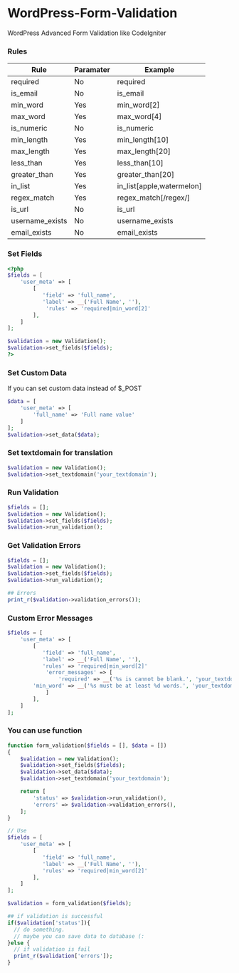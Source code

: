# WordPress-Form-Validation
WordPress Advanced Form Validation like CodeIgniter

### Rules

| Rule            | Paramater | Example                   |
|-----------------|-----------|---------------------------|
| required        | No        | required                  |
| is_email        | No        | is_email                  |
| min_word        | Yes       | min_word[2]               |
| max_word        | Yes       | max_word[4]               |
| is_numeric      | No        | is_numeric                |
| min_length      | Yes       | min_length[10]            |
| max_length      | Yes       | max_length[20]            |
| less_than       | Yes       | less_than[10]             |
| greater_than    | Yes       | greater_than[20]          |
| in_list         | Yes       | in_list[apple,watermelon] |
| regex_match     | Yes       | regex_match[/regex/]      |
| is_url          | No        | is_url                    |
| username_exists | No        | username_exists           |
| email_exists    | No        | email_exists              |

### Set Fields
````php
<?php
$fields = [
    'user_meta' => [
        [
           'field' => 'full_name',
           'label' => __('Full Name', ''),
            'rules' => 'required|min_word[2]'
        ],
	]
];

$validation = new Validation();
$validation->set_fields($fields);
?>
````

### Set Custom Data
If you can set custom data instead of $_POST
````php
$data = [
	'user_meta' => [
		'full_name' => 'Full name value'
	]
];
$validation->set_data($data);
````

### Set textdomain for translation
````php
$validation = new Validation();
$validation->set_textdomain('your_textdomain');
````

### Run Validation
````php
$fields = [];
$validation = new Validation();
$validation->set_fields($fields);
$validation->run_validation();
````

### Get Validation Errors
````php
$fields = [];
$validation = new Validation();
$validation->set_fields($fields);
$validation->run_validation();

## Errors
print_r($validation->validation_errors());
````

### Custom Error Messages
````php
$fields = [
    'user_meta' => [
        [
           'field' => 'full_name',
           'label' => __('Full Name', ''),
           'rules' => 'required|min_word[2]'
            'error_messages' => [
                'required' => __('%s is cannot be blank.', 'your_textdomain'),
		'min_word' => __('%s must be at least %d words.', 'your_textdomain')
            ]
        ],
    ]
];
````

### You can use function
````php
function form_validation($fields = [], $data = [])
{
    $validation = new Validation();
    $validation->set_fields($fields);
    $validation->set_data($data);
    $validation->set_textdomain('your_textdomain');

    return [
        'status' => $validation->run_validation(),
        'errors' => $validation->validation_errors(),
    ];
}

// Use
$fields = [
    'user_meta' => [
        [
           'field' => 'full_name',
           'label' => __('Full Name', ''),
           'rules' => 'required|min_word[2]'
        ],
    ]
];

$validation = form_validation($fields);

## if validation is successful
if($validation['status']){
  // do something.
  // maybe you can save data to database (:
}else {
  // if validation is fail
  print_r($validation['errors']);
}
````
